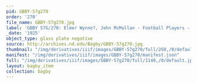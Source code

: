```yaml
---
pid: GBBY-57g270
order: '270'
file_name: GBBY-57g270.jpg
label: 'GBBY 57G/270: Elmer Wynne?, John McMullan - Football Players - c1925'
_date: '1925'
object_type: glass plate negative
source: http://archives.nd.edu/Bagby/GBBY-57g270.jpg
thumbnail: "/img/derivatives/iiif/images/GBBY-57g270/full/250,/0/default.jpg"
manifest: "/img/derivatives/iiif/images/GBBY-57g270/manifest.json"
full: "/img/derivatives/iiif/images/GBBY-57g270/full/1140,/0/default.jpg"
layout: bagby_item
collection: bagby
---
```

